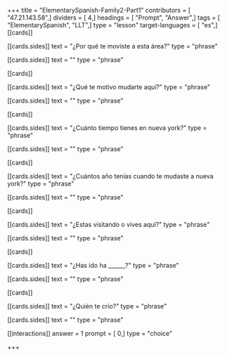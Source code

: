+++
title = "ElementarySpanish-Family2-Part1"
contributors = [ "47.21.143.58",]
dividers = [ 4,]
headings = [ "Prompt", "Answer",]
tags = [ "ElementarySpanish", "LLT",]
type = "lesson"
target-languages = [ "es",]
[[cards]]

[[cards.sides]]
text = "¿Por qué te moviste a esta área?"
type = "phrase"

[[cards.sides]]
text = ""
type = "phrase"

[[cards]]

[[cards.sides]]
text = "¿Qué te motivo mudarte aquí?"
type = "phrase"

[[cards.sides]]
text = ""
type = "phrase"

[[cards]]

[[cards.sides]]
text = "¿Cuánto tiempo tienes en nueva york?"
type = "phrase"

[[cards.sides]]
text = ""
type = "phrase"

[[cards]]

[[cards.sides]]
text = "¿Cuántos año tenías cuando te mudaste a nueva york?"
type = "phrase"

[[cards.sides]]
text = ""
type = "phrase"

[[cards]]

[[cards.sides]]
text = "¿Estas visitando o vives aquí?"
type = "phrase"

[[cards.sides]]
text = ""
type = "phrase"

[[cards]]

[[cards.sides]]
text = "¿Has ido ha ______?"
type = "phrase"

[[cards.sides]]
text = ""
type = "phrase"

[[cards]]

[[cards.sides]]
text = "¿Quién te crío?"
type = "phrase"

[[cards.sides]]
text = ""
type = "phrase"

[[interactions]]
answer = 1
prompt = [ 0,]
type = "choice"

+++
